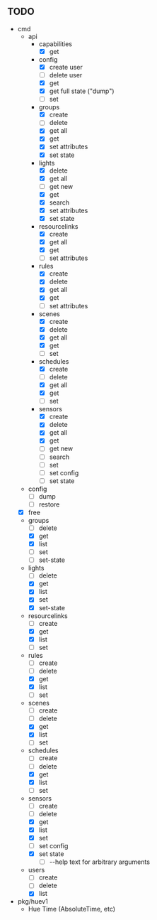 TODO
----

* cmd
  * api
    * capabilities
      * [x] get
    * config
      * [x] create user
      * [ ] delete user
      * [x] get
      * [x] get full state ("dump")
      * [ ] set
    * groups
      * [x] create
      * [ ] delete
      * [x] get all
      * [x] get
      * [x] set attributes
      * [x] set state
    * lights
      * [x] delete
      * [x] get all
      * [ ] get new
      * [x] get
      * [x] search
      * [x] set attributes
      * [x] set state
    * resourcelinks
      * [x] create
      * [x] get all
      * [x] get
      * [ ] set attributes
    * rules
      * [x] create
      * [x] delete
      * [x] get all
      * [x] get
      * [ ] set attributes
    * scenes
      * [x] create
      * [x] delete
      * [x] get all
      * [x] get
      * [ ] set
    * schedules
      * [x] create
      * [ ] delete
      * [x] get all
      * [x] get
      * [ ] set
    * sensors
      * [x] create
      * [x] delete
      * [x] get all
      * [x] get
      * [ ] get new
      * [ ] search
      * [ ] set
      * [ ] set config
      * [ ] set state
  * config
    * [ ] dump
    * [ ] restore
  * [x] free
  * groups
    * [ ] delete
    * [x] get
    * [x] list
    * [ ] set
    * [ ] set-state
  * lights
    * [ ] delete
    * [x] get
    * [x] list
    * [x] set
    * [x] set-state
  * resourcelinks
    * [ ] create
    * [x] get
    * [x] list
    * [ ] set
  * rules
    * [ ] create
    * [ ] delete
    * [x] get
    * [x] list
    * [ ] set
  * scenes
    * [ ] create
    * [ ] delete
    * [x] get
    * [x] list
    * [ ] set
  * schedules
    * [ ] create
    * [ ] delete
    * [x] get
    * [x] list
    * [ ] set
  * sensors
    * [ ] create
    * [ ] delete
    * [x] get
    * [x] list
    * [x] set
    * [ ] set config
    * [x] set state
      * [ ] --help text for arbitrary arguments
  * users
    * [ ] create
    * [ ] delete
    * [x] list
* pkg/huev1
  * Hue Time (AbsoluteTime, etc)
